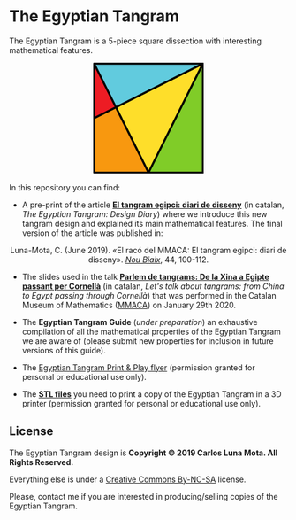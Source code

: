 # The Egyptian Tangram

The Egyptian Tangram is a 5-piece square dissection with interesting mathematical features.

<p align="center"><img width=200px height=200px src="EgyptianTangram.png" alt="The Egyptian Tangram" title="The Egyptian Tangram" /></p>

In this repository you can find:

* A pre-print of the article [**El tangram egipci: diari de disseny**](/El%20Tangram%20Egipci%20-%20Diari%20de%20Disseny/El%20tangram%20egipci%20-%20diari%20de%20disseny.pdf) (in catalan, *The Egyptian Tangram: Design Diary*) where we introduce this new tangram design and explained its main mathematical features. The final version of the article was published in:

<p align="center">Luna-Mota, C. (June 2019). «El racó del MMACA: El tangram egipci: diari de disseny». <a href="https://publicacions.iec.cat/PopulaFitxaArticle.do?idArticle=105410&moduleName=revistes_cientifiques&subModuleName=&idTipusConsulta=citacio"><em>Nou Biaix</em></a>, 44, 100-112.</p>

* The slides used in the talk [**Parlem de tangrams: De la Xina a Egipte passant per Cornellà**](/Parlem%20de%20Tangrams%20-%20De%20la%20Xina%20a%20Egipte%20passant%20per%20Cornell%C3%A0/Parlem%20de%20tangrams.pdf) (in catalan, *Let's talk about tangrams: from China to Egypt passing through Cornellà*) that was performed in the Catalan Museum of Mathematics ([MMACA](http://mmaca.cat/)) on January 29th 2020.

* The **Egyptian Tangram Guide** (*under preparation*) an exhaustive compilation of all the mathematical properties of the Egyptian Tangram we are aware of (please submit new properties for inclusion in future versions of this guide).

* The [Egyptian Tangram Print & Play flyer](/The%20Egyptian%20Tangram%20-%20Printable%20Edition) (permission granted for personal or educational use only).

* The [**STL files**](/The%20Egyptian%20Tangram%20-%20STL) you need to print a copy of the Egyptian Tangram in a 3D printer (permission granted for personal or educational use only).



## License

The Egyptian Tangram design is **Copyright © 2019 Carlos Luna Mota. All Rights Reserved.**

Everything else is under a [Creative Commons By-NC-SA](https://creativecommons.org/licenses/by-nc-sa/4.0/) license.

Please, contact me if you are interested in producing/selling copies of the Egyptian Tangram.

